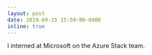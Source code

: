 ```yaml
---
layout: post
date: 2019-09-15 15:59:00-0400
inline: true
---
```


I interned at Microsoft on the Azure Stack team.
